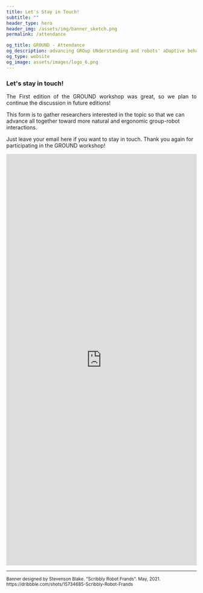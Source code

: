 ```yaml
---
title: Let's Stay in Touch!
subtitle: ""
header_type: hero
header_img: /assets/img/banner_sketch.png
permalink: /attendance

og_title: GROUND - Attendance
og_description: advancing GROup UNderstanding and robots' aDaptive behavior
og_type: website
og_image: assets/images/logo_6.png
---
```


### Let's stay in touch!

<p style="text-align: justify;">
The First edition of the GROUND workshop was great, so we plan to continue the discussion in future editions!

This form is to gather researchers interested in the topic so that we can advance all together toward more natural and ergonomic group-robot interactions.

Just leave your email here if you want to stay in touch.
Thank you again for participating in the GROUND workshop!
</p>

<iframe src="https://docs.google.com/forms/d/e/1FAIpQLSchdWEchOvA8UtSdgRaliJTbSGKo325fmKmEhpqyPJUOGKsyA/viewform?embedded=true" height="1089" frameborder="0" marginheight="0" marginwidth="0" style="width:100%;">Loading…</iframe>

---

<p class="card-text"><small class="text-muted">Banner designed by Stevenson Blake. "Scribbly Robot Frands". May, 2021. <a>https://dribbble.com/shots/15734685-Scribbly-Robot-Frands</a></small></p>
